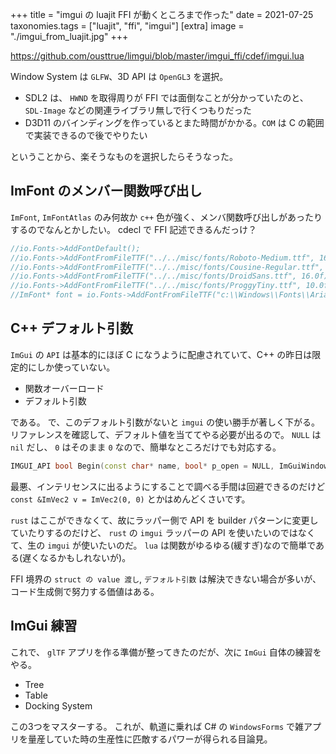 +++
title = "imgui の luajit FFI が動くところまで作った"
date = 2021-07-25
taxonomies.tags = ["luajit", "ffi", "imgui"]
[extra]
image = "./imgui_from_luajit.jpg"
+++

<https://github.com/ousttrue/limgui/blob/master/imgui_ffi/cdef/imgui.lua>

Window System は `GLFW`、3D API は `OpenGL3` を選択。

* SDL2 は、 `HWND` を取得周りが FFI では面倒なことが分かっていたのと、`SDL-Image` などの関連ライブラリ無しで行くつもりだった
* D3D11 のバインディングを作っているとまた時間がかかる。`COM` は C の範囲で実装できるので後でやりたい

ということから、楽そうなものを選択したらそうなった。

## ImFont のメンバー関数呼び出し

`ImFont`, `ImFontAtlas` のみ何故か `c++` 色が強く、メンバ関数呼び出しがあったりするのでなんとかしたい。
cdecl で FFI 記述できるんだっけ？

```c++
//io.Fonts->AddFontDefault();
//io.Fonts->AddFontFromFileTTF("../../misc/fonts/Roboto-Medium.ttf", 16.0f);
//io.Fonts->AddFontFromFileTTF("../../misc/fonts/Cousine-Regular.ttf", 15.0f);
//io.Fonts->AddFontFromFileTTF("../../misc/fonts/DroidSans.ttf", 16.0f);
//io.Fonts->AddFontFromFileTTF("../../misc/fonts/ProggyTiny.ttf", 10.0f);
//ImFont* font = io.Fonts->AddFontFromFileTTF("c:\\Windows\\Fonts\\ArialUni.ttf", 18.0f, NULL, io.Fonts->GetGlyphRangesJapanese());
```

## C++ デフォルト引数

`ImGui` の `API` は基本的にほぼ C になうように配慮されていて、C++ の昨日は限定的にしか使っていない。

* 関数オーバーロード
* デフォルト引数

である。
で、このデフォルト引数がないと `imgui` の使い勝手が著しく下がる。
リファレンスを確認して、デフォルト値を当ててやる必要が出るので。
`NULL` は `nil` だし、 `0` はそのまま `0` なので、簡単なところだけでも対応する。

```c++
IMGUI_API bool Begin(const char* name, bool* p_open = NULL, ImGuiWindowFlags flags = 0);
```

最悪、インテリセンスに出るようにすることで調べる手間は回避できるのだけど
`const &ImVec2 v = ImVec2(0, 0)` とかはめんどくさいです。

`rust` はここができなくて、故にラッパー側で API を builder パターンに変更していたりするのだけど、
`rust` の `imgui` ラッパーの API を使いたいのではなくて、生の `imgui` が使いたいのだ。
`lua` は関数がゆるゆる(緩すぎ)なので簡単である(遅くなるかもしれないが)。

FFI 境界の `struct の value 渡し`, `デフォルト引数` は解決できない場合が多いが、
コード生成側で努力する価値はある。

## ImGui 練習

これで、 `glTF` アプリを作る準備が整ってきたのだが、次に `ImGui` 自体の練習をやる。

* Tree
* Table
* Docking System

この3つをマスターする。
これが、軌道に乗れば C# の `WindowsForms` で雑アプリを量産していた時の生産性に匹敵するパワーが得られる目論見。
